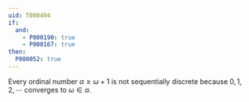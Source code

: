 ```yaml
---
uid: T000494
if:
  and:
    - P000190: true
    - P000167: true
then:
  P000052: true
---
```


Every ordinal number $\alpha\ge\omega+1$ is not sequentially discrete because $0,1,2,\cdots$ converges to $\omega\in\alpha$.
